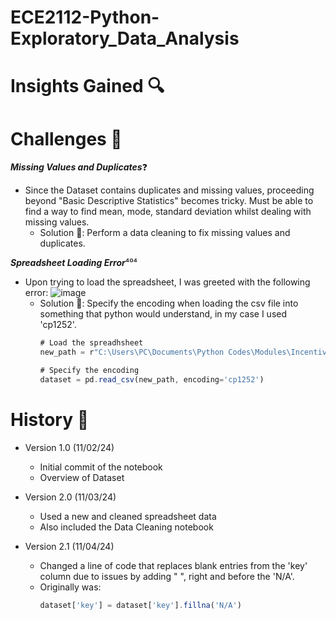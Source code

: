 # ECE2112-Python-Exploratory_Data_Analysis


# Insights Gained 🔍


# Challenges 🎯
***Missing Values and Duplicates***❓
* Since the Dataset contains duplicates and missing values, proceeding beyond "Basic Descriptive Statistics" becomes tricky. Must be able to find a way to find mean, mode, standard deviation whilst dealing with missing values.
  - Solution 🔧: Perform a data cleaning to fix missing values and duplicates.
 
***Spreadsheet Loading Error***⁴⁰⁴
* Upon trying to load the spreadsheet, I was greeted with the following error:
![image](https://github.com/user-attachments/assets/e0d61703-32f5-4b8d-b5ab-4d0ab49f3118)
  - Solution 🔧: Specify the encoding when loading the csv file into something that python would understand, in my case I used 'cp1252'.
    ```javascript
    # Load the spreadhsheet
    new_path = r"C:\Users\PC\Documents\Python Codes\Modules\Incentives\Top Spotify Music Incentives\spotify-2023.csv"

    # Specify the encoding
    dataset = pd.read_csv(new_path, encoding='cp1252')
    ```



# History 📜
* Version 1.0 (11/02/24)
  - Initial commit of the notebook
  - Overview of Dataset

* Version 2.0 (11/03/24)
  - Used a new and cleaned spreadsheet data
  - Also included the Data Cleaning notebook
* Version 2.1 (11/04/24)
  - Changed a line of code that replaces blank entries from the 'key' column due to issues by adding " ", right and before the 'N/A'.
  - Originally was:
    ```javascript
    dataset['key'] = dataset['key'].fillna('N/A')
    ```

